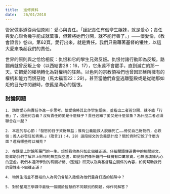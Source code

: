 ```yaml
---
title:  進修資料
date:   26/01/2018
---
```


管家做事遵從兩個原則：愛心與責任。「謹記責任有個孿生姐妹，就是愛心；責任與愛心聯合幾乎能成就萬事，但若將她們分開，就不能行善了。」——懷愛倫，《教會證言》卷四，第62頁。愛行出來，就是責任。我們只需藉著基督的犧牲，以這大愛來喚起我們的責任。

世界的原則與之恰恰相反：仇恨和它的孿生兄弟反叛。仇恨付諸行動即為反叛。路錫甫就曾反叛上帝（以西結書28：16，17），它永遠不會罷手，直到滅亡的那一天。它把愛的權柄轉化為對權柄的狂熱。以色列的宗教領袖們也曾因耶穌所擁有的權柄和能力而恨惡祂（馬太福音22：29）。甚至當他們倉皇逃離聖殿或是從祂那如炬的目光中閃避時，依舊是滿心的惱恨。

### 討論問題

`1. 請對愛心與責任作進一步思考。懷愛倫將其比作孿生姐妹，並指出二者若分開，就不能「行善」了，這是何含義？沒有責任的愛是什麼樣子？責任若離了愛又是什麼景象？為什麼二者必須聯合在一起？`

`2. 本週的存心節：「發怒的日子資財無益；惟有公義能救人脫離死亡……倚仗自己財物的，必跌倒；義人必發旺如青葉。」（箴言11：4，28）這段經文的含義是什麼？關於資財它說了什麼方面？還有哪些可以補充？`

`3. 在課堂上討論所羅門的一生。想想看他為何如此偏離正道。仔細閱讀傳道書中的相關經文，能幫助我們了解世上財物的無益與空虛，即便我們像所羅門一樣擁有巨萬家資，也無法填補內心的空虛。我們本週所學到的有關祈禱、《聖經》研究以及與基督建立關係的內容，如何幫助我們的靈性永不偏離正道？`

`4. 物質生活並不豐裕的人為何仍會陷入撒但為他們量身打造的陷阱中？`

`5. 對於星期三學課中最後一個關於智慧的不同類別的問題，你作何解答？`